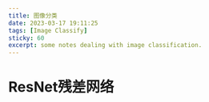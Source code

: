 ```yaml
---
title: 图像分类  
date: 2023-03-17 19:11:25  
tags: [Image Classify]  
sticky: 60
excerpt: some notes dealing with image classification.
---
```

# ResNet残差网络